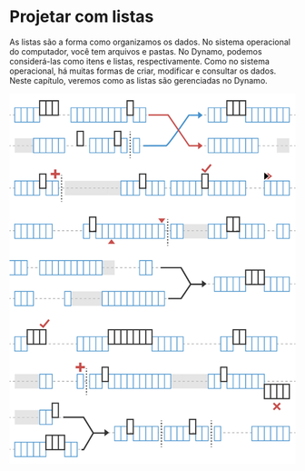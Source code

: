 # Projetar com listas

As listas são a forma como organizamos os dados. No sistema operacional do computador, você tem arquivos e pastas. No Dynamo, podemos considerá-las como itens e listas, respectivamente. Como no sistema operacional, há muitas formas de criar, modificar e consultar os dados. Neste capítulo, veremos como as listas são gerenciadas no Dynamo.

![](../images/5-4/designingwithlists.jpg)
